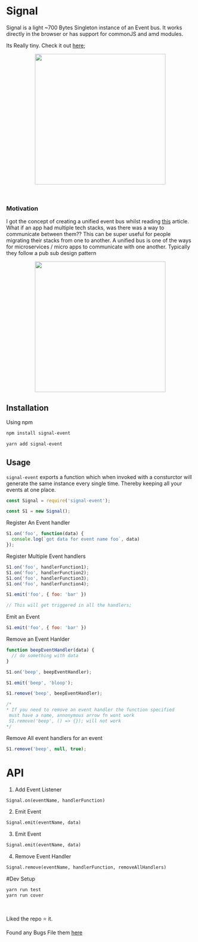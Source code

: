 # Signal

Signal is a light ~700 Bytes Singleton instance of an Event bus. It works directly in the browser or has support for commonJS and amd modules.

Its Really tiny. Check it out [here](https://bundlephobia.com/result?p=signal-event@1.0.0);

<p align="center">
  <img src="https://user-images.githubusercontent.com/13037986/43097405-a6a8516c-8ed9-11e8-9141-373b08bf6afb.png" height="350px"/>
</p>

&nbsp;

### Motivation
I got the concept of creating a unified event bus whilst reading [this](https://micro-frontends.org/) article. What  if an app had multiple tech stacks, was there was a way to communicate between them?? This can be super useful for people migrating their stacks from one to another. A unified bus is one of the ways for microservices / micro apps to communicate with one another. Typically they follow a pub sub design pattern

<p align="center">
  <img src="https://user-images.githubusercontent.com/13037986/43097761-ad7837a4-8eda-11e8-9f53-550ab22d05ad.png" height="350px"/>
</p>



## Installation
Using npm

```bash
npm install signal-event

yarn add signal-event
```


## Usage

`signal-event` exports a function which when invoked with a consturctor will generate the same instance every single time. Thereby keeping all your events at one place.

```js
const Signal = require('signal-event');

const S1 = new Signal();
```

Register An Event handler

```js
S1.on('foo', function(data) {
  console.log(`got data for event name foo`, data)
});


```

Register Multiple Event handlers

```js
S1.on('foo', handlerFunction1);
S1.on('foo', handlerFunction2);
S1.on('foo', handlerFunction3);
S1.on('foo', handlerFunction4);

S1.emit('foo', { foo: 'bar' })

// This will get triggered in all the handlers;

```

Emit an Event

```js
S1.emit('foo', { foo: 'bar' })

```

Remove an Event Hanlder
```js
function beepEventHandler(data) {
  // do something with data
}

S1.on('beep', beepEventHandler);

S1.emit('beep', 'bloop');

S1.remove('beep', beepEventHandler);

/*
* If you need to remove an event handler the function specified
 must have a name, annonymous arrow fn wont work
 S1.remove('beep', () => {}); will not work
*/

```

Remove All event handlers for an event

```js
S1.remove('beep', null, true);

```

# API
1. Add Event Listener
```md
Signal.on(eventName, handlerFunction)
```

2. Emit Event
```md
Signal.emit(eventName, data)
```
3. Emit Event
```md
Signal.emit(eventName, data)
```

4. Remove Event Handler
```md
Signal.remove(eventName, handlerFunction, removeAllHandlers)
```

#Dev Setup
```bash
yarn run test
yarn run cover
```

&nbsp;

Liked the repo :star: it.

Found any Bugs
File them [here](https://github.com/nitish24p/signal/issues)
